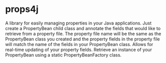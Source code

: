 props4j
=======

A library for easily managing properties in your Java applications.  Just create a PropertyBean child class and annotate the fields that would like to retrieve from a property file.  The property file name will be the same as the PropertyBean class you created and the property fields in the property file will match the name of the fields in your PropertyBean class.  Allows for real-time updating of your property fields.  Retrieve an instance of your PropertyBean using a static PropertyBeanFactory class.
